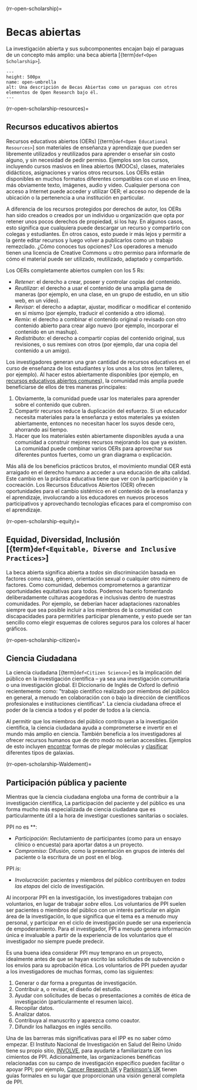 (rr-open-scholarship)=
# Becas abiertas

La investigación abierta y sus subcomponentes encajan bajo el paraguas de un concepto más amplio: una beca abierta [{term}`def<Open Scholarship>`].

```{figure} ../../figures/open-umbrella.png
---
height: 500px
name: open-umbrella
alt: Una descripción de Becas Abiertas como un paraguas con otros elementos de Open Research bajo él.
---
```

(rr-open-scholarship-resources)=
## Recursos educativos abiertos

Recursos educativos abiertos (OERs) [{term}`def<Open Educational Resources>`] son materiales de enseñanza y aprendizaje que pueden ser libremente utilizados y reutilizados para aprender o enseñar sin costo alguno, y sin necesidad de pedir permiso. Ejemplos son los cursos, incluyendo cursos masivos en línea abiertos (MOOCs), clases, materiales didácticos, asignaciones y varios otros recursos. Los OERs están disponibles en muchos formatos diferentes compatibles con el uso en línea, más obviamente texto, imágenes, audio y video. Cualquier persona con acceso a Internet puede acceder y utilizar OER; el acceso no depende de la ubicación o la pertenencia a una institución en particular.

A diferencia de los recursos protegidos por derechos de autor, los OERs han sido creados o creados por un individuo u organización que opta por retener unos pocos derechos de propiedad, si los hay. En algunos casos, esto significa que cualquiera puede descargar un recurso y compartirlo con colegas y estudiantes. En otros casos, esto puede ir más lejos y permitir a la gente editar recursos y luego volver a publicarlos como un trabajo remezclado. ¿Cómo conoces tus opciones? Los operadores a menudo tienen una licencia de Creative Commons u otro permiso para informarle de cómo el material puede ser utilizado, reutilizado, adaptado y compartido.

Los OERs completamente abiertos cumplen con los 5 Rs:

- _Retener_: el derecho a crear, poseer y controlar copias del contenido.
- _Reutilizar_: el derecho a usar el contenido de una amplia gama de maneras (por ejemplo, en una clase, en un grupo de estudio, en un sitio web, en un vídeo).
- _Revisar_: el derecho a adaptar, ajustar, modificar o modificar el contenido en sí mismo (por ejemplo, traducir el contenido a otro idioma).
- _Remix_: el derecho a combinar el contenido original o revisado con otro contenido abierto para crear algo nuevo (por ejemplo, incorporar el contenido en un mashup).
- _Redistributo_: el derecho a compartir copias del contenido original, sus revisiones, o sus remixes con otros (por ejemplo, dar una copia del contenido a un amigo).

Los investigadores generan una gran cantidad de recursos educativos en el curso de enseñanza de los estudiantes y los unos a los otros (en talleres, por ejemplo). Al hacer estos abiertamente disponibles (por ejemplo, en [recursos educativos abiertos comunes](https://www.oercommons.org/)), la comunidad más amplia puede beneficiarse de ellos de tres maneras principales:

1. Obviamente, la comunidad puede usar los materiales para aprender sobre el contenido que cubren.
2. Compartir recursos reduce la duplicación del esfuerzo. Si un educador necesita materiales para la enseñanza y estos materiales ya existen abiertamente, entonces no necesitan hacer los suyos desde cero, ahorrando así tiempo.
3. Hacer que los materiales estén abiertamente disponibles ayuda a una comunidad a construir mejores recursos mejorando los que ya existen. La comunidad puede combinar varios OERs para aprovechar sus diferentes puntos fuertes, como un gran diagrama o explicación.

Más allá de los beneficios prácticos brutos, el movimiento mundial OER está arraigado en el derecho humano a acceder a una educación de alta calidad. Este cambio en la práctica educativa tiene que ver con la participación y la cocreación. Los Recursos Educativos Abiertos (OER) ofrecen oportunidades para el cambio sistémico en el contenido de la enseñanza y el aprendizaje, involucrando a los educadores en nuevos procesos participativos y aprovechando tecnologías eficaces para el compromiso con el aprendizaje.

(rr-open-scholarship-equity)=
## Equidad, Diversidad, Inclusión [{term}`def<Equitable, Diverse and Inclusive Practices>`]

La beca abierta significa abierta a *todos* sin discriminación basada en factores como raza, género, orientación sexual o cualquier otro número de factores. Como comunidad, debemos comprometernos a garantizar oportunidades equitativas para todos. Podemos hacerlo fomentando deliberadamente culturas acogedoras e inclusivas dentro de nuestras comunidades. Por ejemplo, se deberían hacer adaptaciones razonables siempre que sea posible incluir a los miembros de la comunidad con discapacidades para permitirles participar plenamente, y esto puede ser tan sencillo como elegir esquemas de colores seguros para los colores al hacer gráficos.

(rr-open-scholarship-citizen)=
## Ciencia Ciudadana

La ciencia ciudadana [{term}`def<Citizen Science>`] es la implicación del público en la investigación científica – ya sea una investigación comunitaria o una investigación global. El Diccionario de Inglés de Oxford lo definió recientemente como: "trabajo científico realizado por miembros del público en general, a menudo en colaboración con o bajo la dirección de científicos profesionales e instituciones científicas". La ciencia ciudadana ofrece el poder de la ciencia a todos y el poder de todos a la ciencia.

Al permitir que los miembros del público contribuyan a la investigación científica, la ciencia ciudadana ayuda a comprometerse e invertir en el mundo más amplio en ciencia. También beneficia a los investigadores al ofrecer recursos humanos que de otro modo no serían accesibles. Ejemplos de esto incluyen [encontrar](https://citizensciencegames.com/games/eterna/) formas de plegar moléculas y [clasificar](https://www.zooniverse.org/) diferentes tipos de galaxias.

(rr-open-scholarship-Waldement)=
## Participación pública y paciente

Mientras que la ciencia ciudadana engloba una forma de contribuir a la investigación científica, La participación del paciente y del público es una forma mucho más especializada de ciencia ciudadana que es particularmente útil a la hora de investigar cuestiones sanitarias o sociales.

PPI no es **:
- _Participación_: Reclutamiento de participantes (como para un ensayo clínico o encuesta) para aportar datos a un proyecto.
- _Compromiso_: Difusión, como la presentación en grupos de interés del paciente o la escritura de un post en el blog.

PPI *is*:
- _Involucración_: pacientes y miembros del público contribuyen en *todas las etapas* del ciclo de investigación.

Al incorporar PPI en la investigación, los investigadores trabajan *con* voluntarios, en lugar de trabajar *sobre* ellos. Los voluntarios de PPI suelen ser pacientes o miembros del público con un interés particular en algún área de la investigación, lo que significa que el tema es a menudo muy personal, y participar en el ciclo de investigación puede ser una experiencia de empoderamiento. Para el investigador, PPI a menudo genera información única e invaluable a partir de la experiencia de los voluntarios que el investigador no siempre puede predecir.

Es una buena idea considerar PPI muy temprano en un proyecto, idealmente antes de que se hayan escrito las solicitudes de subvención o los envíos para su aprobación ética. Los voluntarios de PPI pueden ayudar a los investigadores de muchas formas, como las siguientes:
1. Generar o dar forma a preguntas de investigación.
2. Contribuir a, o revisar, el diseño del estudio.
3. Ayudar con solicitudes de becas o presentaciones a comités de ética de investigación (particularmente el resumen laico).
4. Recopilar datos.
5. Analizar datos.
6. Contribuya al manuscrito y aparezca como coautor.
7. Difundir los hallazgos en inglés sencillo.

Una de las barreras más significativas para el IPP es no saber cómo empezar. El Instituto Nacional de Investigación en Salud del Reino Unido tiene su propio sitio, [INVOLVE](https://www.invo.org.uk/), para ayudarte a familiarizarte con los cimientos de PPI. Adicionalmente, las organizaciones benéficas relacionadas con su campo de investigación específico pueden facilitar o apoyar PPI; por ejemplo, [Cancer Research UK](https://www.cancerresearchuk.org/funding-for-researchers/patient-involvement-toolkit-for-researchers) y [Parkinson's UK](https://www.parkinsons.org.uk/research/patient-and-public-involvement-ppi) tienen guías formales en su lugar que proporcionan una visión general completa de PPI.
